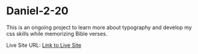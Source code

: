 # Daniel-2-20

This is an ongoing project to learn more about typography and develop my css skills while memorizing Bible verses. 

Live Site URL: [Link to Live Site](https://daniel-2-20.vercel.app/)
